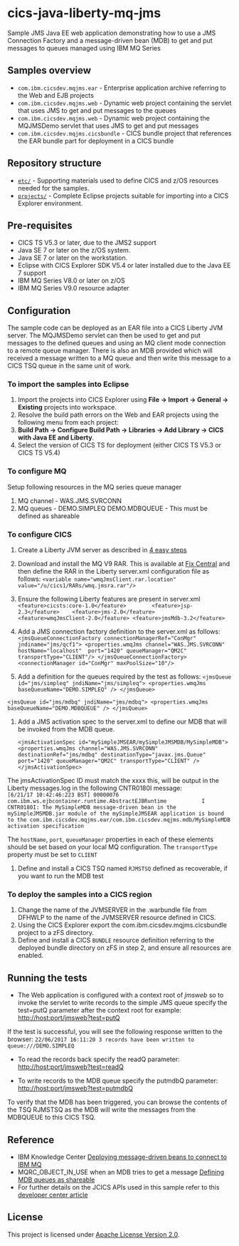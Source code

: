cics-java-liberty-mq-jms
================
Sample JMS Java EE web application demonstrating how to use a JMS Connection Factory and a message-driven bean (MDB) to get and put messages to queues managed using IBM MQ Series

## Samples overview

* `com.ibm.cicsdev.mqjms.ear` - Enterprise application archive referring to the Web and EJB projects
* `com.ibm.cicsdev.mqjms.web` - Dynamic web project containing the servlet that uses JMS to get and put messages to the queues
* `com.ibm.cicsdev.mqjms.web` - Dynamic web project containing the MQJMSDemo servlet that uses JMS to get and put messages
* `com.ibm.cicsdev.mqjms.cicsbundle` - CICS bundle project that references the EAR bundle part for deployment in a CICS bundle


## Repository structure

* [`etc/`](etc) - Supporting materials used to define CICS and z/OS resources needed for the samples.
* [`projects/`](projects) - Complete Eclipse projects suitable for importing into a CICS Explorer environment.



## Pre-requisites

* CICS TS V5.3 or later, due to the JMS2 support
* Java SE 7 or later on the z/OS system.
* Java SE 7 or later on the workstation.
* Eclipse with CICS Explorer SDK V5.4 or later installed due to the Java EE 7 support
* IBM MQ Series V8.0 or later on z/OS
* IBM MQ Series V9.0 resource adapter
 

## Configuration

The sample code can be deployed as an EAR file into a CICS Liberty JVM server. The MQJMSDemo servlet can then be used to get and put messages to the defined queues and using an MQ client mode connection to a remote queue manager. There is also an MDB provided which will received a message written to a MQ queue and then write this message to a CICS TSQ queue in the same unit of work. 




### To import the samples into Eclipse

1. Import the projects into CICS Explorer using **File -> Import -> General -> Existing** projects into workspace. 
2. Resolve the build path errors on the Web and EAR projects using the following menu from each project: 
3. **Build Path -> Configure Build Path -> Libraries -> Add Library -> CICS with Java EE and Liberty**. 
4. Select the version of CICS TS for deployment (either CICS TS V5.3 or CICS TS V5.4)

### To configure MQ
Setup following resources in the MQ series queue manager

 1. MQ channel - WAS.JMS.SVRCONN
 2. MQ queues -
 DEMO.SIMPLEQ 
 DEMO.MDBQUEUE - This must be defined as shareable

### To configure CICS
1. Create a Liberty JVM server as described in [4 easy steps](https://developer.ibm.com/cics/2015/06/04/starting-a-cics-liberty-jvm-server-in-4-easy-steps/)

1. Download and install the MQ V9 RAR. This is available at [Fix Central](http://www-01.ibm.com/support/docview.wss?uid=swg21633761) and then define the RAR in the Liberty server.xml configuration file as follows:
`<variable name="wmqJmsClient.rar.location" value="/u/cics1/RARs/wmq.jmsra.rar"/>`

1. Ensure the following Liberty features are present in server.xml 
`<feature>cicsts:core-1.0</feature>       
<feature>jsp-2.3</feature>   
<feature>jms-2.0</feature>		
<feature>wmqJmsClient-2.0</feature>
<feature>jmsMdb-3.2</feature>`

1. Add a JMS connection factory definition to the server.xml as follows:
`<jmsQueueConnectionFactory connectionManagerRef="ConMgr" jndiname="jms/qcf1">
        <properties.wmqJms channel="WAS.JMS.SVRCONN" 
                           hostName="localhost" 
                           port="1420" queueManager="QM2C" 
                           transportType="CLIENT"/>
    </jmsQueueConnectionFactory>
    <connectionManager id="ConMgr" maxPoolSize="10"/>  `
  
1. Add a definition for the queues required by the test as follows:
`<jmsQueue id="jms/simpleq" jndiName="jms/simpleq">
		<properties.wmqJms baseQueueName="DEMO.SIMPLEQ" />
</jmsQueue>`

`<jmsQueue id="jms/mdbq" jndiName="jms/mdbq">
		<properties.wmqJms baseQueueName="DEMO.MDBQUEUE" />
</jmsQueue>  `

1. Add a JMS activation spec to the server.xml to define our MDB that will be invoked from the MDB queue. 
        
	`<jmsActivationSpec id="mySimpleJMSEAR/mySimpleJMSMDB/MySimpleMDB">
		<properties.wmqJms channel="WAS.JMS.SVRCONN"
			destinationRef="jms/mdbq" destinationType="javax.jms.Queue"
			port="1420" queueManager="QM2C"
			transportType="CLIENT" />
	</jmsActivationSpec>`

The jmsActivationSpec ID must match the xxxx this, will be output in the Liberty messages.log in the following CNTR0180I message:  
`[6/21/17 10:42:46:223 BST] 00000076 com.ibm.ws.ejbcontainer.runtime.AbstractEJBRuntime           I CNTR0180I: The MySimpleMDB message-driven bean in the mySimpleJMSMDB.jar module of the mySimpleJMSEAR application is bound to the com.ibm.cicsdev.mqjms.ear/com.ibm.cicsdev.mqjms.mdb/MySimpleMDB activation specification`    

The `hostName`, `port`, `queueManager` properties in each of these elements should be set based on your local MQ configuration. The `transportType` property must be set to `CLIENT`

1. Define and install a CICS TSQ named `RJMSTSQ` defined as recoverable, if you want to run the MDB test

 

### To deploy the samples into a CICS region 
1. Change the name of the JVMSERVER in the .warbundle file from DFHWLP to the name of the JVMSERVER resource defined in CICS. 
1. Using the CICS Explorer export the com.ibm.cicsdev.mqjms.cicsbundle project to a zFS directory. 
1. Define and install a CICS `BUNDLE` resource definition referring to the deployed bundle directory on zFS in step 2, and ensure all resources are enabled. 

## Running the tests


* The Web application is configured with a context root of *jmsweb* so to invoke the servlet to write records to the simple JMS queue specify the test=putQ parameter after the context root for example:
[http://host:port/jmsweb?test=putQ](http://host:port/jmsweb?test=putQ)  

If the test is successful, you will see the following response written to the browser:
`22/06/2017 16:11:20 3 records have been written to queue:///DEMO.SIMPLEQ`

* To read the records back specify the readQ parameter:
[http://host:port/jmsweb?test=readQ](http://host:port/jmsweb?test=readQ)

* To write records to the MDB queue specify the putmdbQ parameter:
[http://host:port/jmsweb?test=putmdbQ](http://host:port/jmsweb?test=putmdbQ)  

To verify that the MDB has been triggered, you can browse the contents of the TSQ RJMSTSQ as the MDB will write the messages from the MDBQUEUE to this CICS TSQ. 

## Reference
*  IBM Knowledge Center [Deploying message-driven beans to connect to IBM MQ](https://www.ibm.com/support/knowledgecenter/en/was_beta_liberty/com.ibm.websphere.wlp.nd.multiplatform.doc/ae/twlp_dep_msg_mdbwmq.html)
*  MQRC_OBJECT_IN_USE when an MDB tries to get a message [Defining MDB queues as shareable](http://www-01.ibm.com/support/docview.wss?uid=swg21232930)
* For further details on the JCICS APIs used in this sample refer to this [developer center article](https://developer.ibm.com/cics/2017/02/27/jcics-the-java-api-for-cics/)


## License
This project is licensed under [Apache License Version 2.0](LICENSE).  



